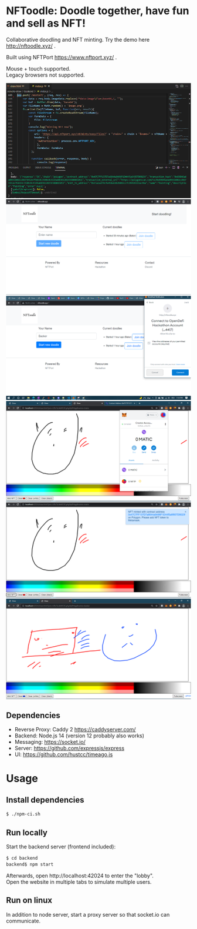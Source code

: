 # NFToodle: Doodle together, have fun and sell as NFT!

Collaborative doodling and NFT minting. Try the demo here http://nftoodle.xyz/ .  

Built using NFTPort  https://www.nftport.xyz/ .  

Mouse + touch supported.  
Legacy browsers not supported.

![Lobby](_docs/NFTPort.PNG)  
![Start](_docs/Screen%2021.PNG)  
![Lobby](_docs/Screen%2022.png)  
![Login with Metamask](_docs/Screen%2012.PNG)  
![Mint NFT](_docs/Screen%209.PNG)  
![Drawing session](_docs/Screen%205.PNG)

## Dependencies
* Reverse Proxy: Caddy 2 https://caddyserver.com/
* Backend: Node.js 14 (version 12 probably also works)
* Messaging: https://socket.io/
* Server: https://github.com/expressjs/express
* UI: https://github.com/hustcc/timeago.js

# Usage
## Install dependencies
```sh
$ ./npm-ci.sh
```

## Run locally
Start the backend server (frontend included):

```sh
$ cd backend
backend$ npm start
```

Afterwards, open http://localhost:42024 to enter the "lobby".  
Open the website in multiple tabs to simulate multiple users.

## Run on linux
In addition to node server, start a proxy server so that socket.io can communicate.
